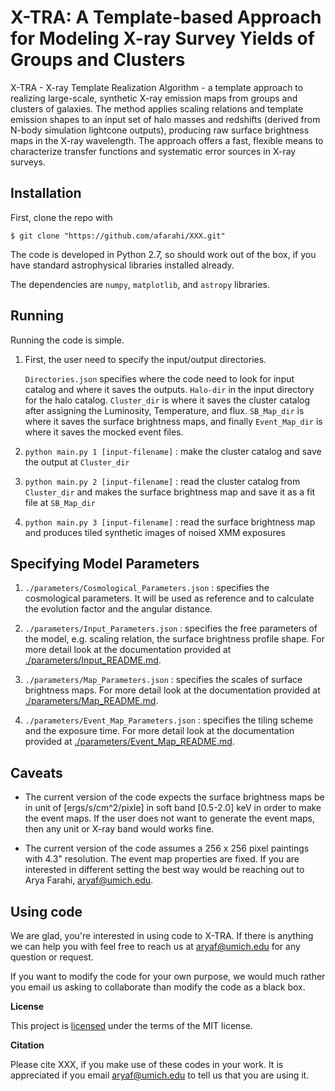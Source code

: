 # X-TRA: A Template-based Approach for Modeling X-ray Survey Yields of Groups and Clusters

X-TRA - X-ray Template Realization Algorithm - a template approach to realizing large-scale,
synthetic X-ray emission maps from groups and clusters of galaxies. The method applies scaling
relations and template emission shapes to an input set of halo masses and redshifts 
(derived from N-body simulation lightcone outputs), producing raw surface brightness maps in the
X-ray wavelength. The approach offers a fast, flexible means to characterize transfer functions
and systematic error sources in X-ray surveys.


Installation
------------ 

First, clone the repo with 

    $ git clone "https://github.com/afarahi/XXX.git"

The code is developed in Python 2.7, so should work out of the box, 
if you have standard astrophysical libraries installed already.

The dependencies are ``numpy``, ``matplotlib``, and ``astropy`` libraries. 

Running
-------

Running the code is simple. 

1. First, the user need to specify the input/output directories.

    ``Directories.json`` specifies where the code need to look for input catalog and where it
    saves the outputs. ``Halo-dir`` in the input directory for the halo catalog. 
    ``Cluster_dir`` is where it saves the cluster catalog after assigning the Luminosity, Temperature, and flux.
    ``SB_Map_dir`` is where it saves the surface brightness maps, and finally 
    ``Event_Map_dir`` is where it saves the mocked event files.

2. ``python main.py 1 [input-filename]`` : make the cluster catalog and save the output at ``Cluster_dir``

3. ``python main.py 2 [input-filename]`` : read the cluster catalog from
  ``Cluster_dir`` and makes the surface brightness map and save it as a fit file at ``SB_Map_dir``
  
4. ``python main.py 3 [input-filename]`` : read the surface brightness map and produces
 tiled synthetic images of noised XMM exposures 


Specifying Model Parameters
---------------------------

1. ``./parameters/Cosmological_Parameters.json`` : specifies the cosmological parameters. It will be used as reference 
 and to calculate the evolution factor and the angular distance.
  
2. ``./parameters/Input_Parameters.json`` : specifies the free parameters of the model, e.g. scaling relation, 
the surface brightness profile shape. For more detail look at the documentation provided
 at [./parameters/Input_README.md](./parameters/Input_README.md).

3. ``./parameters/Map_Parameters.json`` : specifies the scales of surface brightness maps. 
For more detail look at the documentation provided 
at [./parameters/Map_README.md](./parameters/Map_README.md).

4. ``./parameters/Event_Map_Parameters.json`` : specifies the tiling scheme and the exposure time. 
For more detail look at the documentation provided at 
[./parameters/Event_Map_README.md](./parameters/Event_Map_README.md).

Caveats
-------

- The current version of the code expects the surface brightness maps be in unit of [ergs/s/cm^2/pixle] in 
soft band [0.5-2.0] keV in order to make the event maps. If the user does not want to generate the event maps, then 
any unit or X-ray band would works fine.

- The current version of the code assumes a 256 x 256 pixel paintings with 4.3" resolution. The event map properties
are fixed. If you are interested in different setting the best way would be reaching out to Arya Farahi, 
<a href="mailto:aryaf@umich.edu">aryaf@umich.edu</a>.

Using code
-----------------

We are glad, you're interested in using code to X-TRA. If there is anything we can help you with feel free to reach us
at <a href="mailto:aryaf@umich.edu">aryaf@umich.edu</a> for any question or request. 

If you want to modify the code for your own purpose, we would much rather you email us asking to collaborate than modify
 the code as a black box.

**License**

This project is [licensed](./LICENSE.md) under the terms of the MIT license.

**Citation**

 Please cite XXX, if you make use of these codes in your work.
 It is appreciated if you email <a href="mailto:aryaf@umich.edu">aryaf@umich.edu</a> to tell us that you are using it. 